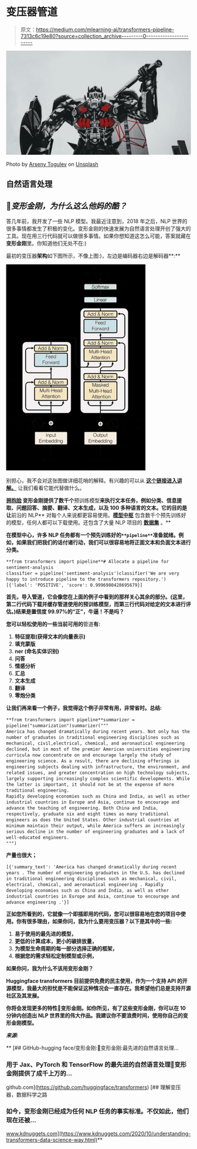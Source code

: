 # 变压器管道

> 原文：<https://medium.com/mlearning-ai/transformers-pipeline-7313c6c19e80?source=collection_archive---------0----------------------->

![](img/390d9cd1ebff2970903124c43d35c835.png)

Photo by [Arseny Togulev](https://unsplash.com/@tetrakiss?utm_source=medium&utm_medium=referral) on [Unsplash](https://unsplash.com?utm_source=medium&utm_medium=referral)

## 自然语言处理

## 🤗*变形金刚，为什么这么他妈的酷？*

答几年前，我开发了一些 NLP 模型。我最近注意到，2018 年之后，NLP 世界的很多事情都发生了积极的变化。变形金刚的快速发展为自然语言处理开创了强大的工具。现在用三行代码就可以做很多事情。如果你想知道这怎么可能，答案就藏在**变形金刚**里。你知道他们无处不在:)

最初的变压器**架构**如下图所示，不像上图:)，左边是编码器右边是解码器**:**

![](img/090efbe7a55c61ca01234f220ae73f04.png)

别担心，我不会对这张图做详细花哨的解释。有兴趣的可以从 [**这个链接进入讲解。**](https://www.kdnuggets.com/2020/10/understanding-transformers-data-science-way.html) 让我们看看它能代替做什么。

[](https://github.com/huggingface/transformers)**[**拥抱脸**](https://huggingface.co/) **变形金刚**提供了数千个**预训练模型**来执行文本任务，例如分类、信息提取、问题回答、摘要、翻译、文本生成，以及 100 多种语言的文本。它的目的是让**前沿的 NLP** 对每个人来说都更容易使用。[**模型中枢**](https://huggingface.co/models) 包含数千个预先训练好的模型，任何人都可以下载使用。还包含了大量 NLP 项目的 [**数据集**](https://github.com/huggingface/datasets) 。**

**在模型中心，许多 NLP 任务都有一个预先训练好的`**pipeline**`准备就绪。例如，如果我们把我们的话付诸行动，我们可以很容易地将正面文本和负面文本进行分类。**

```
**from transformers import pipeline**# Allocate a pipeline for sentiment-analysis
classifier = pipeline('sentiment-analysis')classifier('We are very happy to introduce pipeline to the transformers repository.')[{'label': 'POSITIVE', 'score': 0.9996980428695679}]
```

**首先，导入管道，它会像您在上面的例子中看到的那样关心其余的部分。(这里，第二行代码下载并缓存管道使用的预训练模型，而第三行代码对给定的文本进行评估。)结果是置信度 99.97%的“正”，牛逼！不是吗？**

**您可以轻松使用的一些当前可用的**管道**有:**

1.  ****特征提取**(获得文本的向量表示)**
2.  ****填充蒙版****
3.  ****ner** (命名实体识别)**
4.  ****问答****
5.  ****情感分析****
6.  ****汇总****
7.  ****文本生成****
8.  ****翻译****
9.  ****零炮分类****

**让我们再来看一个例子，我觉得这个例子非常有用，非常省时。**总结:****

```
**from transformers import pipeline**summarizer = pipeline("summarization")summarizer("""
America has changed dramatically during recent years. Not only has the number of graduates in traditional engineering disciplines such as mechanical, civil,electrical, chemical, and aeronautical engineering declined, but in most of the premier American universities engineering curricula now concentrate on and encourage largely the study of engineering science. As a result, there are declining offerings in engineering subjects dealing with infrastructure, the environment, and related issues, and greater concentration on high technology subjects, largely supporting increasingly complex scientific developments. While the latter is important, it should not be at the expense of more traditional engineering. 
Rapidly developing economies such as China and India, as well as other industrial countries in Europe and Asia, continue to encourage and advance the teaching of engineering. Both China and India, respectively, graduate six and eight times as many traditional engineers as does the United States. Other industrial countries at minimum maintain their output, while America suffers an increasingly serious decline in the number of engineering graduates and a lack of well-educated engineers. 
""")
```

**产量也很大；**

```
[{'summary_text': 'America has changed dramatically during recent years . The number of engineering graduates in the U.S. has declined in traditional engineering disciplines such as mechanical, civil, electrical, chemical, and aeronautical engineering . Rapidly developing economies such as China and India, as well as other industrial countries in Europe and Asia, continue to encourage and advance engineering .'}]
```

**正如您所看到的，它就像一个即插即用的代码，您可以很容易地在您的项目中使用。你有很多理由，如果你问，我为什么要用变压器？以下是其中的一些:**

1.  **易于使用的最先进的模型，**
2.  **更低的计算成本，更小的碳排放量，**
3.  **为模型生命周期的每一部分选择正确的框架，**
4.  **根据您的需求轻松定制模型或示例，**

**如果你问，我为什么不该用变形金刚？**

**Huggingface transformers 目前提供免费的民主使用，作为一个支持 API 的开源模型，我最大的担忧是不能保证这种情况会一直存在。我希望他们总是支持开源社区及其发展。**

**你将会发现更多的特性🤗变形金刚。如你所见，有了这些变形金刚，你可以在 10 分钟内创造出 NLP 世界里的伟大作品。我建议你不要浪费时间，使用你自己的变形金刚模型。**

*****来源:*****

**[](https://github.com/huggingface/transformers) [## GitHub-hugging face/变形金刚:🤗变形金刚:最先进的自然语言处理…

### 用于 Jax、PyTorch 和 TensorFlow 的最先进的自然语言处理🤗变形金刚提供了成千上万的…

github.com](https://github.com/huggingface/transformers) [](https://www.kdnuggets.com/2020/10/understanding-transformers-data-science-way.html) [## 理解变压器，数据科学之路

### 如今，变形金刚已经成为任何 NLP 任务的事实标准。不仅如此，他们现在还被…

www.kdnuggets.com](https://www.kdnuggets.com/2020/10/understanding-transformers-data-science-way.html)**